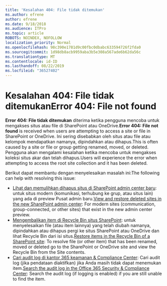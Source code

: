 ```yaml
---
title: 'Kesalahan 404: File tidak ditemukan'
ms.author: efrene
author: efrene
ms.date: 9/18/2018
ms.audience: ITPro
ms.topic: article
ROBOTS: NOINDEX, NOFOLLOW
localization_priority: Normal
ms.openlocfilehash: 98c390e1781d9c00fbc0dbabc633594726f2fda0
ms.sourcegitcommit: 1d98db8acb9959aba3b5e308a567ade6b62da56c
ms.translationtype: MT
ms.contentlocale: id-ID
ms.lasthandoff: 08/22/2019
ms.locfileid: "36527402"
---
```

# <a name="error-404-file-not-found"></a><span data-ttu-id="ae90d-102">Kesalahan 404: File tidak ditemukan</span><span class="sxs-lookup"><span data-stu-id="ae90d-102">Error 404: File not found</span></span>

<span data-ttu-id="ae90d-103">**Error 404: File tidak ditemukan** diterima ketika pengguna mencoba untuk mengakses situs atau file di SharePoint atau OneDrive.</span><span class="sxs-lookup"><span data-stu-id="ae90d-103">**Error 404: File not found** is received when users are attempting to access a site or file in SharePoint or OneDrive.</span></span> <span data-ttu-id="ae90d-104">Ini sering disebabkan oleh situs atau file atau kelompok mendapatkan namanya, dipindahkan atau dihapus.</span><span class="sxs-lookup"><span data-stu-id="ae90d-104">This is often caused by a site or file or group getting renamed, moved, or deleted.</span></span>
<span data-ttu-id="ae90d-105">Pengguna akan mengalami kesalahan ketika mencoba untuk mengakses koleksi situs akar dan telah dihapus.</span><span class="sxs-lookup"><span data-stu-id="ae90d-105">Users will experience the error when attempting to access the root site collection and it has been deleted.</span></span>

<span data-ttu-id="ae90d-106">Berikut dapat membantu dengan menyelesaikan masalah ini:</span><span class="sxs-lookup"><span data-stu-id="ae90d-106">The following can help with resolving this issue:</span></span>
- <span data-ttu-id="ae90d-107">[Lihat dan memulihkan dihapus situs di SharePoint admin center baru](https://docs.microsoft.com/sharepoint/view-and-restore-deleted-sites-in-new-admin-center): untuk situs modern (komunikasi, terhubung ke grup, atau situs lain) yang ada di preview Pusat admin baru.</span><span class="sxs-lookup"><span data-stu-id="ae90d-107">[View and restore deleted sites in the new SharePoint admin center](https://docs.microsoft.com/sharepoint/view-and-restore-deleted-sites-in-new-admin-center):  For modern sites (communication, group-connected, or other sites) that exist in the new admin center preview.</span></span>
- <span data-ttu-id="ae90d-108">[Mengembalikan item di Recycle Bin situs SharePoint](https://support.office.com/article/Restore-items-in-the-Recycle-Bin-of-a-SharePoint-site-6df466b6-55f2-4898-8d6e-c0dff851a0be): untuk menyelesaikan file (atau item lainnya) yang telah diubah namanya, dipindahkan atau dihapus pergi ke situs SharePoint atau OneDrive dan lihat Recycle Bin dari isi situs.</span><span class="sxs-lookup"><span data-stu-id="ae90d-108">[Restore items in the Recycle Bin of a SharePoint site](https://support.office.com/article/Restore-items-in-the-Recycle-Bin-of-a-SharePoint-site-6df466b6-55f2-4898-8d6e-c0dff851a0be):  To resolve file (or other item) that has been renamed, moved or deleted go to the SharePoint or OneDrive site and view the Recycle Bin from the Site contents.</span></span>
- <span data-ttu-id="ae90d-109">[Cari audit log di kantor 365 keamanan &amp; Compliance Center](https://support.office.com/client/search-the-audit-log-in-the-office-365-security-compliance-center-0d4d0f35-390b-4518-800e-0c7ec95e946c): Cari audit log (jika pendataan diaktifkan) jika Anda masih tidak dapat menemukan item.</span><span class="sxs-lookup"><span data-stu-id="ae90d-109">[Search the audit log in the Office 365 Security &amp; Compliance Center](https://support.office.com/client/search-the-audit-log-in-the-office-365-security-compliance-center-0d4d0f35-390b-4518-800e-0c7ec95e946c):  Search the audit log (if logging is enabled) if you are still unable to find the item.</span></span>